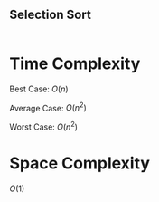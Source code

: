 ## Selection Sort

```c++

```

# Time Complexity

Best Case: $O(n)$

Average Case: $O(n^2)$

Worst Case: $O(n^2)$

# Space Complexity
$O(1)$
